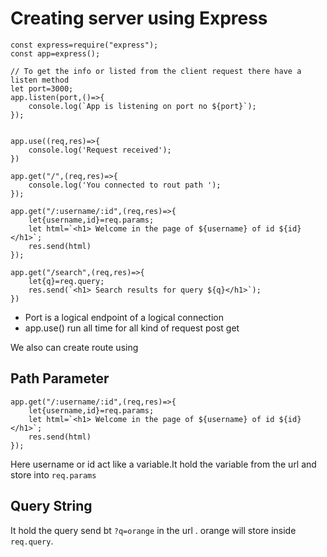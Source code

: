 # Creating server using Express
```
const express=require("express");
const app=express();

// To get the info or listed from the client request there have a listen method
let port=3000;
app.listen(port,()=>{
    console.log(`App is listening on port no ${port}`);
});


app.use((req,res)=>{
    console.log('Request received');
})

app.get("/",(req,res)=>{
    console.log('You connected to rout path ');
});

app.get("/:username/:id",(req,res)=>{
    let{username,id}=req.params;
    let html=`<h1> Welcome in the page of ${username} of id ${id} </h1>`;
    res.send(html)
});

app.get("/search",(req,res)=>{
    let{q}=req.query;
    res.send(`<h1> Search results for query ${q}</h1>`);
})
```

- Port is a logical endpoint of a logical connection  
- app.use() run all time for all kind of request post get 

We also can create route using

## Path Parameter
```
app.get("/:username/:id",(req,res)=>{
    let{username,id}=req.params;
    let html=`<h1> Welcome in the page of ${username} of id ${id} </h1>`;
    res.send(html)
});
```
Here username or id act like a variable.It hold the variable from the url and store into `req.params`

## Query String
It hold the query send bt `?q=orange` in the url .
orange will store inside `req.query`.